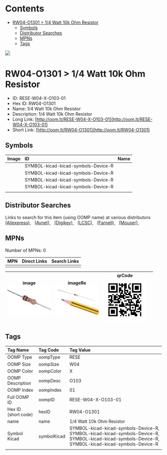 



Contents
========

* [RW04-O1301 > 1/4 Watt 10k Ohm Resistor](#rw04-o1301--14-watt-10k-ohm-resistor)
	* [Symbols](#symbols)
	* [Distributor Searches](#distributor-searches)
	* [MPNs](#mpns)
	* [Tags](#tags)
  
![][im]
# RW04-O1301 > 1/4 Watt 10k Ohm Resistor

- ID: RESE-W04-X-O103-01
- Hex ID: RW04-O1301
- Name: 1/4 Watt 10k Ohm Resistor
- Description: 1/4 Watt 10k Ohm Resistor
- Long Link: [http://oom.lt/RESE-W04-X-O103-01](http://oom.lt/RESE-W04-X-O103-01)
- Short Link: [http://oom.lt/RW04-O1301](http://oom.lt/RW04-O1301)

## Symbols
  

|Image|ID|Name|
| :--- | :--- | :--- |
|![]()|SYMBOL-kicad-kicad-symbols-Device-R||
|![]()|SYMBOL-kicad-kicad-symbols-Device-R||
|![]()|SYMBOL-kicad-kicad-symbols-Device-R||
|![]()|SYMBOL-kicad-kicad-symbols-Device-R||
||||

## Distributor Searches
  
Links to search for this item (using OOMP name) at various distributors  
[(Aliexpress) ](https://www.aliexpress.com/wholesale?SearchText=11171/4+Watt+10k+Ohm+Resistor)&nbsp;&nbsp;&nbsp;[(Avnet) ](https://www.avnet.com/shop/us/search/1/4+Watt+10k+Ohm+Resistor)&nbsp;&nbsp;&nbsp;[(Digikey) ](https://www.digikey.co.uk/en/products/result?s=1/4+Watt+10k+Ohm+Resistor)&nbsp;&nbsp;&nbsp;[(LCSC) ](https://www.lcsc.com/search?q=1/4+Watt+10k+Ohm+Resistor)&nbsp;&nbsp;&nbsp;[(Farnell) ](https://uk.farnell.com/search?st=1/4+Watt+10k+Ohm+Resistor)&nbsp;&nbsp;&nbsp;[(Mouser) ](https://www.mouser.com/c/?q=1/4+Watt+10k+Ohm+Resistor)&nbsp;&nbsp;&nbsp;
## MPNs
  
Number of MPNs: 0  

|MPN|Direct Links|Search Links|
| :--- | :--- | :--- |
||||
  

|image<br>[![](https://raw.githubusercontent.com/oomlout/oomlout_OOMP_parts_V2/main/RESE/W04/X/O103/01/image_140.jpg)](https://github.com/oomlout/oomlout_OOMP_parts_V2/tree/main/RESE/W04/X/O103/01/image.jpg)|imageRe<br>[![](https://raw.githubusercontent.com/oomlout/oomlout_OOMP_parts_V2/main/RESE/W04/X/O103/01/image_RE_140.jpg)](https://github.com/oomlout/oomlout_OOMP_parts_V2/tree/main/RESE/W04/X/O103/01/image_RE.jpg)|qrCode<br>[![](https://raw.githubusercontent.com/oomlout/oomlout_OOMP_parts_V2/main/RESE/W04/X/O103/01/qrCode_140.png)](https://github.com/oomlout/oomlout_OOMP_parts_V2/tree/main/RESE/W04/X/O103/01/qrCode.png)||
| :---: | :---: | :---: | :---: |

## Tags
  

|Tag Name|Tag Code|Tag Value|
| :--- | :--- | :--- |
|OOMP Type|oompType|RESE|
|OOMP Size|oompSize|W04|
|OOMP Color|oompColor|X|
|OOMP Description|oompDesc|O103|
|OOMP Index|oompIndex|01|
|Full OOMP ID|oompID|RESE-W04-X-O103-01|
|Hex ID (short code)|hexID|RW04-O1301|
|name|name|1/4 Watt 10k Ohm Resistor|
|Symbol Kicad|symbolKicad|SYMBOL-kicad-kicad-symbols-Device-R, SYMBOL-kicad-kicad-symbols-Device-R, SYMBOL-kicad-kicad-symbols-Device-R, SYMBOL-kicad-kicad-symbols-Device-R|
||||



[im]: image_450.jpg
